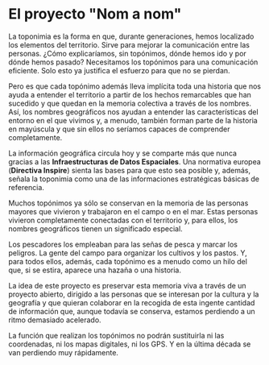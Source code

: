 # El proyecto "Nom a nom"

La toponimia es la forma en que, durante generaciones, hemos localizado los elementos del territorio. Sirve para mejorar la comunicación entre las personas. ¿Cómo explicaríamos, sin topónimos, dónde hemos ido y por dónde hemos pasado? Necesitamos los topónimos para una comunicación eficiente. Solo esto ya justifica el esfuerzo para que no se pierdan.

Pero es que cada topónimo además lleva implícita toda una historia que nos ayuda a entender el territorio a partir de los hechos remarcables que han sucedido y que quedan en la memoria colectiva a través de los nombres. Así, los nombres geográficos nos ayudan a entender las características del entorno en el que vivimos y, a menudo, también forman parte de la historia en mayúscula y que sin ellos no seríamos capaces de comprender completamente.

La información geográfica circula hoy y se comparte más que nunca gracias a las **Infraestructuras de Datos Espaciales**. Una normativa europea (**Directiva Inspire**) sienta las bases para que esto sea posible y, además, señala la toponimia como una de las informaciones estratégicas básicas de referencia.

Muchos topónimos ya sólo se conservan en la memoria de las personas mayores que vivieron y trabajaron en el campo o en el mar. Estas personas vivieron completamente conectadas con el territorio y, para ellos, los nombres geográficos tienen un significado especial.

Los pescadores los empleaban para las señas de pesca y marcar los peligros. La gente del campo para organizar los cultivos y los pastos. Y, para todos ellos, además, cada topónimo es a menudo como un hilo del que, si se estira, aparece una hazaña o una historia.

La idea de este proyecto es preservar esta memoria viva a través de un proyecto abierto, dirigido a las personas que se interesan por la cultura y la geografía y que quieran colaborar en la recogida de esta ingente cantidad de información que, aunque todavía se conserva, estamos perdiendo a un ritmo demasiado acelerado.

La función que realizan los topónimos no podrán sustituirla ni las coordenadas, ni los mapas digitales, ni los GPS. Y en la última década se van perdiendo muy rápidamente.
